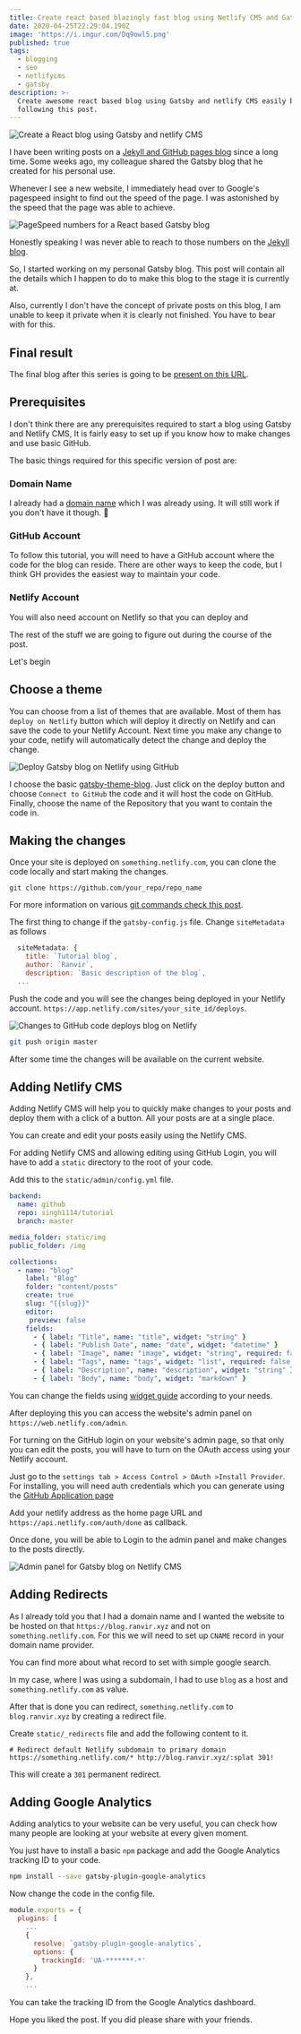 ```yaml
---
title: Create react based blazingly fast blog using Netlify CMS and Gatsby
date: 2020-04-25T22:29:04.190Z
image: 'https://i.imgur.com/Dq9owl5.png'
published: true
tags:
  - blogging
  - seo
  - netlifycms
  - gatsby
description: >-
  Create awesome react based blog using Gatsby and netlify CMS easily by
  following this post.
---
```

![Create a React blog using Gatsby and netlify CMS](https://i.imgur.com/Dq9owl5.png)

I have been writing posts on a [Jekyll and GitHub pages blog](https://ranvir.xyz/blog) since a long time. Some weeks ago, my colleague shared the Gatsby blog that he created for his personal use.

Whenever I see a new website, I immediately head over to Google's pagespeed insight to find out the speed of the page. I was astonished by the speed that the page was able to achieve.

![PageSpeed numbers for a React based Gatsby blog](https://i.imgur.com/UsKCfsh.png)

Honestly speaking I was never able to reach to those numbers on the [Jekyll blog](https://ranvir.xyx/blog).

So, I started working on my personal Gatsby blog. This post will contain all the details which I happen to do to make this blog to the stage it is currently at.

Also, currently I don't have the concept of private posts on this blog, I am unable to keep it private when it is clearly not finished. You have to bear with for this.

## Final result

The final blog after this series is going to be [present on this URL](https://peaceful-mayer-ecb11a.netlify.com/).

## Prerequisites

I don't think there are any prerequisites required to start a blog using Gatsby and Netlify CMS, It is fairly easy to set up if you know how to make changes and use basic GitHub.

The basic things required for this specific version of post are:

### Domain Name

I already had a [domain name](https://ranvir.xyz) which I was already using. It will still work if you don't have it though. 🙏

### GitHub Account

To follow this tutorial, you will need to have a GitHub account where the code for the blog can reside. There are other ways to keep the code, but I think GH provides the easiest way to maintain your code.

### Netlify Account

You will also need account on Netlify so that you can deploy and 

The rest of the stuff we are going to figure out during the course of the post.

Let's begin

## Choose a theme

You can choose from a list of themes that are available. Most of them has `deploy on Netlify` button which will deploy it directly on Netlify and can save the code to your Netlify Account. Next time you make any change to your code, netlify will automatically detect the change and deploy the change.

![Deploy Gatsby blog on Netlify using GitHub](https://i.imgur.com/Ag2ERnJ.png)

I choose the basic [gatsby-theme-blog](https://www.netlify.com/with/gatsby/). Just click on the deploy button and choose `Connect to GitHub` the code and it will host the code on GitHub. Finally, choose the name of the Repository that you want to contain the code in.

## Making the changes

Once your site is deployed on `something.netlify.com`, you can clone the code locally and start making the changes.

```shell
git clone https://github.com/your_repo/repo_name
```

For more information on various [git commands check this post](https://ranvir.xyz/blog/basic-commands-in-github/).

The first thing to change if the `gatsby-config.js` file. Change `siteMetadata` as follows

```javascript
  siteMetadata: {
    title: `Tutorial blog`,
    author: `Ranvir`,
    description: `Basic description of the blog`,
  ...
```

Push the code and you will see the changes being deployed in your Netlify account. `https://app.netlify.com/sites/your_site_id/deploys`.

![Changes to GitHub code deploys blog on Netlify](https://i.imgur.com/ACODtqR.png)

```bash
git push origin master
```

After some time the changes will be available on the current website.

## Adding Netlify CMS

Adding Netlify CMS will help you to quickly make changes to your posts and deploy them with a click of a button. All your posts are at a single place.

You can create and edit your posts easily using the Netlify CMS.

For adding Netlify CMS and allowing editing using GitHub Login, you will have to add a `static` directory to the root of your code.

Add this to the `static/admin/config.yml` file.

```yml
backend:
  name: github
  repo: singh1114/tutorial
  branch: master

media_folder: static/img
public_folder: /img

collections:
  - name: "blog"
    label: "Blog"
    folder: "content/posts"
    create: true
    slug: "{{slug}}"
    editor:
     preview: false
    fields:
      - { label: "Title", name: "title", widget: "string" }
      - { label: "Publish Date", name: "date", widget: "datetime" }
      - { label: "Image", name: "image", widget: "string", required: false }
      - { label: "Tags", name: "tags", widget: "list", required: false }
      - { label: "Description", name: "description", widget: "string" }
      - { label: "Body", name: "body", widget: "markdown" }
```

You can change the fields using [widget guide](https://www.netlifycms.org/docs/widgets/) according to your needs.

After deploying this you can access the website's admin panel on `https://web.netlify.com/admin`.

For turning on the GitHub login on your website's admin page, so that only you can edit the posts, you will have to turn on the OAuth access using your Netlify account.

Just go to the `settings tab > Access Control > OAuth >Install Provider`. For installing, you will need auth credentials which you can generate using the [GitHub Application page](https://github.com/settings/applications/)

Add your netlify address as the home page URL and `https://api.netlify.com/auth/done` as callback.

Once done, you will be able to Login to the admin panel and make changes to the posts directly.

![Admin panel for Gatsby blog on Netlify CMS](https://i.imgur.com/CEM2fBI.png)

## Adding Redirects

As I already told you that I had a domain name and I wanted the website to be hosted on that `https://blog.ranvir.xyz` and not on `something.netlify.com`. For this we will need to set up `CNAME` record in your domain name provider.

You can find more about what record to set with simple google search.

In my case, where I was using a subdomain, I had to use `blog` as a host and `something.netlify.com` as value.

After that is done you can redirect, `something.netlify.com` to `blog.ranvir.xyz` by creating a redirect file.

Create `static/_redirects` file and add the following content to it.

```
# Redirect default Netlify subdomain to primary domain
https://something.netlify.com/* http://blog.ranvir.xyz/:splat 301!
```
 
This will create a `301` permanent redirect.

## Adding Google Analytics

Adding analytics to your website can be very useful, you can check how many people are looking at your website at every given moment.

You just have to install a basic `npm` package and add the Google Analytics tracking ID to your code.

```bash
npm install --save gatsby-plugin-google-analytics
```

Now change the code in the config file.

```javascript
module.exports = {
  plugins: [
    ...
    {
      resolve: `gatsby-plugin-google-analytics`,
      options: {
        trackingId: 'UA-*******-*'
      }
    },
    ...
```

You can take the tracking ID from the Google Analytics dashboard.

Hope you liked the post. If you did please share with your friends.